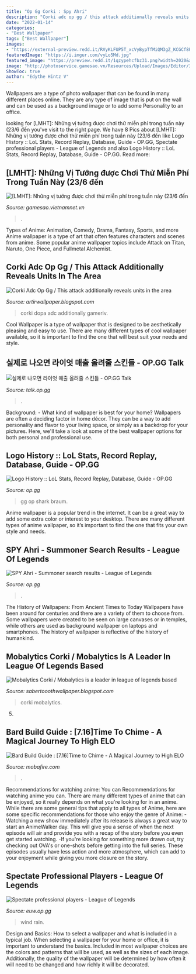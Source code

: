 ```yaml
---
title: "Op Gg Corki : Spy Ahri"
description: "Corki adc op gg / this attack additionally reveals units in the area"
date: "2022-01-14"
categories:
- "Best Wallpaper"
tags: ["Best Wallpaper"]
images:
- "https://external-preview.redd.it/RVyKLFUP5T_xcVyBypTfMiQM3gZ_KCGCf8PAC-IEXkw.jpg?auto=webp&amp;s=bd3d0ece90675cf1c4caf7346234faf1cd201626"
featuredImage: "https://i.imgur.com/vyLo5Md.jpg"
featured_image: "https://preview.redd.it/1qzypehcfbz31.png?width=2020&amp;format=png&amp;auto=webp&amp;s=8475b3507b773a500d2c758295ffba487e59d701"
image: "http://photoservice.gamesao.vn/Resources/Upload/Images/Editor/30/Liên Minh Huyền Thoại/Những vị tướng được chơi thử miễn phí trong tuần này (23 tháng 6 đến 1 tháng 7)/Irelia 2.jpg"
ShowToc: true
author: "Edythe Hintz V"
---
```





Wallpapers are a type of photo wallpaper that can be found in many different places online. They are any type of image that is put on the wall and can be used as a background image or to add some Personality to an office.

	

		
looking for [LMHT]: Những vị tướng được chơi thử miễn phí trong tuần này (23/6 đến you've visit to the right page. We have 8 Pics about [LMHT]: Những vị tướng được chơi thử miễn phí trong tuần này (23/6 đến like Logo History :: LoL Stats, Record Replay, Database, Guide - OP.GG, Spectate professional players - League of Legends and also Logo History :: LoL Stats, Record Replay, Database, Guide - OP.GG. Read more:
		
    
## [LMHT]: Những Vị Tướng được Chơi Thử Miễn Phí Trong Tuần Này (23/6 đến

<img loading=lazy src="http://photoservice.gamesao.vn/Resources/Upload/Images/Editor/30/Liên Minh Huyền Thoại/Những vị tướng được chơi thử miễn phí trong tuần này (23 tháng 6 đến 1 tháng 7)/Irelia 2.jpg" onerror="this.onerror=null;this.src='https://tse4.mm.bing.net/th?id=OIP.ilW3F0eolGHI05kVVTNBmwHSCG&amp;pid=15.1';" alt="[LMHT]: Những vị tướng được chơi thử miễn phí trong tuần này (23/6 đến">

_Source: gamesao.vietnamnet.vn_

>. 

	

Types of Anime: Animation, Comedy, Drama, Fantasy, Sports, and more
Anime wallpaper is a type of art that often features characters and scenes from anime. Some popular anime wallpaper topics include Attack on Titan, Naruto, One Piece, and Fullmetal Alchemist.

    
## Corki Adc Op Gg / This Attack Additionally Reveals Units In The Area

<img loading=lazy src="https://preview.redd.it/1qzypehcfbz31.png?width=2020&amp;format=png&amp;auto=webp&amp;s=8475b3507b773a500d2c758295ffba487e59d701" onerror="this.onerror=null;this.src='https://tse4.mm.bing.net/th?id=OIP._0ElMkud4FUKIh3NX9dI8QHaED&amp;pid=15.1';" alt="Corki Adc Op Gg / This attack additionally reveals units in the area">

_Source: artirwallpaper.blogspot.com_

>corki dopa adc additionally gameriv. 

	

Cool Wallpaper is a type of wallpaper that is designed to be aesthetically pleasing and easy to use. There are many different types of cool wallpaper available, so it is important to find the one that will best suit your needs and style.

    
## 실제로 나오면 라이엇 매출 올려줄 스킨들 - OP.GG Talk

<img loading=lazy src="https://opgg-com-image.akamaized.net/attach/images/20190917011924.849695.jpg" onerror="this.onerror=null;this.src='https://tse3.mm.bing.net/th?id=OIP.-LKPOBndSLnxI0aW6GIOvgHaHW&amp;pid=15.1';" alt="실제로 나오면 라이엇 매출 올려줄 스킨들 - OP.GG Talk">

_Source: talk.op.gg_

>. 

	

Background: - What kind of wallpaper is best for your home?
Wallpapers are often a deciding factor in home décor. They can be a way to add personality and flavor to your living space, or simply as a backdrop for your pictures. Here, we'll take a look at some of the best wallpaper options for both personal and professional use.

    
## Logo History :: LoL Stats, Record Replay, Database, Guide - OP.GG

<img loading=lazy src="http://attach.s.op.gg/logo/20201014120021.186929a32f2594a43b9a117337db216c.png" onerror="this.onerror=null;this.src='https://tse3.mm.bing.net/th?id=OIP.q5GjUqb2U1JXrg_A9EMxzgHaEM&amp;pid=15.1';" alt="Logo History :: LoL Stats, Record Replay, Database, Guide - OP.GG">

_Source: op.gg_

>gg op shark braum. 

	

Anime wallpaper is a popular trend in the internet. It can be a great way to add some extra color or interest to your desktop. There are many different types of anime wallpaper, so it’s important to find the one that fits your own style and needs.

    
## SPY Ahri - Summoner Search Results - League Of Legends

<img loading=lazy src="https://s3.ap-northeast-2.amazonaws.com/opgg-static/images/profile_icons/profileIcon1475.jpg" onerror="this.onerror=null;this.src='https://tse4.mm.bing.net/th?id=OIP.1kTK0RDUopt-MatOgPcNoAAAAA&amp;pid=15.1';" alt="SPY Ahri - Summoner search results - League of Legends">

_Source: op.gg_

>. 

	

The History of Wallpapers: From Ancient Times to Today
Wallpapers have been around for centuries and there are a variety of them to choose from. Some wallpapers were created to be seen on large canvases or in temples, while others are used as background wallpaper on laptops and smartphones. The history of wallpaper is reflective of the history of humankind.

    
## Mobalytics Corki / Mobalytics Is A Leader In League Of Legends Based

<img loading=lazy src="https://external-preview.redd.it/RVyKLFUP5T_xcVyBypTfMiQM3gZ_KCGCf8PAC-IEXkw.jpg?auto=webp&amp;s=bd3d0ece90675cf1c4caf7346234faf1cd201626" onerror="this.onerror=null;this.src='https://tse2.mm.bing.net/th?id=OIP.WvmnW58pYHwXJgkw4Rur2gHaEL&amp;pid=15.1';" alt="Mobalytics Corki / Mobalytics is a leader in league of legends based">

_Source: sabertooothwallpaper.blogspot.com_

>corki mobalytics. 

	

5.

    
## Bard Build Guide : [7.16]Time To Chime - A Magical Journey To High ELO

<img loading=lazy src="https://i.imgur.com/vyLo5Md.jpg" onerror="this.onerror=null;this.src='https://tse3.mm.bing.net/th?id=OIP.BDwg3Nn45ejG9adeZKA62wHaDP&amp;pid=15.1';" alt="Bard Build Guide : [7.16]Time to Chime - A Magical Journey to High ELO">

_Source: mobafire.com_

>. 

	

Recommendations for watching anime: You can
Recommendations for watching anime you can. There are many different types of anime that can be enjoyed, so it really depends on what you're looking for in an anime. While there are some general tips that apply to all types of Anime, here are some specific recommendations for those who enjoy the genre of Anime: 
-Watching a new show immediately after its release is always a great way to start an AnimeWalker day. This will give you a sense of when the next episode will air and provide you with a recap of the story before you even get started watching. 
-If you're looking for something more drawn out, try checking out OVA's or one-shots before getting into the full series. These episodes usually have less action and more atmosphere, which can add to your enjoyment while giving you more closure on the story.

    
## Spectate Professional Players - League Of Legends

<img loading=lazy src="https://attach.s.op.gg/teamLogo/20170707173314.9f4fbc5db837dd4f49a4fdc2431eeb23.png" onerror="this.onerror=null;this.src='https://tse2.mm.bing.net/th?id=OIP.pNp0Z0Pgoof1Abxr4qY8lQHaHa&amp;pid=15.1';" alt="Spectate professional players - League of Legends">

_Source: euw.op.gg_

>wind rain. 

	

Design and Basics: How to select a wallpaper and what is included in a typical job.
When selecting a wallpaper for your home or office, it is important to understand the basics. Included in most wallpaper choices are the colors and patterns that will be used, as well as the sizes of each image. Additionally, the quality of the wallpaper will be determined by how often it will need to be changed and how richly it will be decorated.

